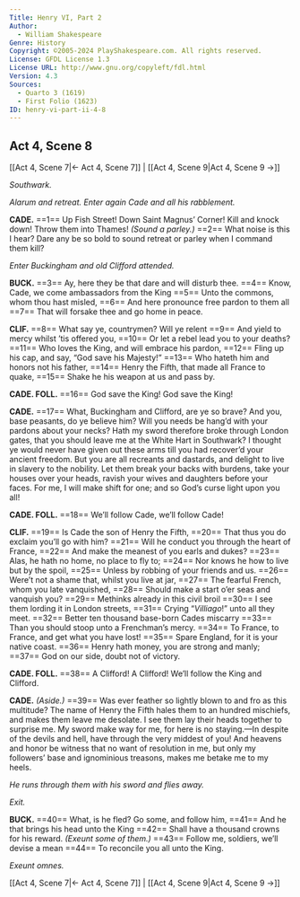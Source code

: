 ```yaml
---
Title: Henry VI, Part 2
Author: 
  - William Shakespeare
Genre: History
Copyright: ©2005-2024 PlayShakespeare.com. All rights reserved.
License: GFDL License 1.3
License URL: http://www.gnu.org/copyleft/fdl.html
Version: 4.3
Sources:
  - Quarto 3 (1619)
  - First Folio (1623)
ID: henry-vi-part-ii-4-8
---
```


## Act 4, Scene 8
[[Act 4, Scene 7|← Act 4, Scene 7]] | [[Act 4, Scene 9|Act 4, Scene 9 →]]

*Southwark.*

*Alarum and retreat. Enter again Cade and all his rabblement.*

**CADE.**
==1== Up Fish Street! Down Saint Magnus’ Corner! Kill and knock down! Throw them into Thames!
*(Sound a parley.)*
==2== What noise is this I hear? Dare any be so bold to sound retreat or parley when I command them kill?

*Enter Buckingham and old Clifford attended.*

**BUCK.**
==3== Ay, here they be that dare and will disturb thee.
==4== Know, Cade, we come ambassadors from the King
==5== Unto the commons, whom thou hast misled,
==6== And here pronounce free pardon to them all
==7== That will forsake thee and go home in peace.

**CLIF.**
==8== What say ye, countrymen? Will ye relent
==9== And yield to mercy whilst ’tis offered you,
==10== Or let a rebel lead you to your deaths?
==11== Who loves the King, and will embrace his pardon,
==12== Fling up his cap, and say, “God save his Majesty!”
==13== Who hateth him and honors not his father,
==14== Henry the Fifth, that made all France to quake,
==15== Shake he his weapon at us and pass by.

**CADE. FOLL.**
==16== God save the King! God save the King!

**CADE.**
==17== What, Buckingham and Clifford, are ye so brave? And you, base peasants, do ye believe him? Will you needs be hang’d with your pardons about your necks? Hath my sword therefore broke through London gates, that you should leave me at the White Hart in Southwark? I thought ye would never have given out these arms till you had recover’d your ancient freedom. But you are all recreants and dastards, and delight to live in slavery to the nobility. Let them break your backs with burdens, take your houses over your heads, ravish your wives and daughters before your faces. For me, I will make shift for one; and so God’s curse light upon you all!

**CADE. FOLL.**
==18== We’ll follow Cade, we’ll follow Cade!

**CLIF.**
==19== Is Cade the son of Henry the Fifth,
==20== That thus you do exclaim you’ll go with him?
==21== Will he conduct you through the heart of France,
==22== And make the meanest of you earls and dukes?
==23== Alas, he hath no home, no place to fly to;
==24== Nor knows he how to live but by the spoil,
==25== Unless by robbing of your friends and us.
==26== Were’t not a shame that, whilst you live at jar,
==27== The fearful French, whom you late vanquished,
==28== Should make a start o’er seas and vanquish you?
==29== Methinks already in this civil broil
==30== I see them lording it in London streets,
==31== Crying “*Villiago*!” unto all they meet.
==32== Better ten thousand base-born Cades miscarry
==33== Than you should stoop unto a Frenchman’s mercy.
==34== To France, to France, and get what you have lost!
==35== Spare England, for it is your native coast.
==36== Henry hath money, you are strong and manly;
==37== God on our side, doubt not of victory.

**CADE. FOLL.**
==38== A Clifford! A Clifford! We’ll follow the King and Clifford.

**CADE.**
*(Aside.)*
==39== Was ever feather so lightly blown to and fro as this multitude? The name of Henry the Fifth hales them to an hundred mischiefs, and makes them leave me desolate. I see them lay their heads together to surprise me. My sword make way for me, for here is no staying.—In despite of the devils and hell, have through the very middest of you! And heavens and honor be witness that no want of resolution in me, but only my followers’ base and ignominious treasons, makes me betake me to my heels.

*He runs through them with his sword and flies away.*

*Exit.*

**BUCK.**
==40== What, is he fled? Go some, and follow him,
==41== And he that brings his head unto the King
==42== Shall have a thousand crowns for his reward.
*(Exeunt some of them.)*
==43== Follow me, soldiers, we’ll devise a mean
==44== To reconcile you all unto the King.

*Exeunt omnes.*

[[Act 4, Scene 7|← Act 4, Scene 7]] | [[Act 4, Scene 9|Act 4, Scene 9 →]]
